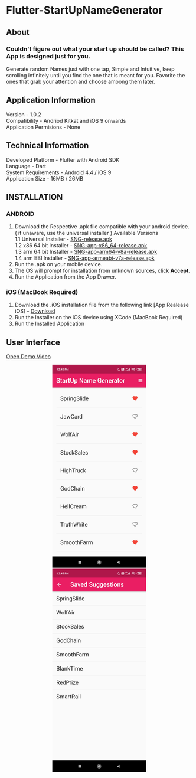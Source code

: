 # Flutter-StartUpNameGenerator
## About
### Couldn't figure out what your start up should be called? This App is designed just for you.
Generate random Names just with one tap, Simple and Intuitive, keep scrolling infinitely until you find the one that is meant for you.
Favorite the ones that grab your attention and choose amoong them later.

## Application Information
Version - 1.0.2 <br>
Compatibility - Andriod Kitkat and iOS 9 onwards <br>
Application Permisions - None <br>

## Technical Information
Developed Platform - Flutter with Android SDK <br>
Language - Dart <br>
System Requirements - Android 4.4 / iOS 9 <br>
Application Size - 16MB / 26MB <br>

## INSTALLATION
### ANDROID
1. Download the Respective .apk file compatible with your android device. ( if unaware, use the universal installer )
  Available Versions <br>
  1.1 Universal Installer     - [SNG-release.apk](https://github.com/sgagankumar/Flutter-StartUpNameGenerator/blob/master/Application%20Release/Android/SNG-release.apk) <br>
  1.2 x86 64 bit Installer    - [SNG-app-x86_64-release.apk](https://github.com/sgagankumar/Flutter-StartUpNameGenerator/blob/master/Application%20Release/Android/SNG-x86_64-release.apk) <br>
  1.3 arm 64 bit Installer    - [SNG-app-arm64-v8a-release.apk](https://github.com/sgagankumar/Flutter-StartUpNameGenerator/raw/master/Application%20Release/Android/SNG-arm64-v8a-release.apk) <br>
  1.4 arm EBI Installer       - [SNG-app-armeabi-v7a-release.apk](https://github.com/sgagankumar/Flutter-StartUpNameGenerator/blob/master/Application%20Release/Android/SNG-armeabi-v7a-release.apk) <br>
2. Run the .apk on your mobile device.
3. The OS will prompt for installation from unknown sources, click **Accept**.
4. Run the Application from the App Drawer.

### iOS (MacBook Required)
1. Download the .iOS installation file from the following link
  [App Realease iOS]         - [Download](https://github.com/sgagankumar/Flutter-StartUpNameGenerator/blob/master/Application%20Release/iOS/SNG-release.ios)
2. Run the Installer on the iOS device using XCode (MacBook Required)
3. Run the Installed Application

## User Interface
[Open Demo Video](https://www.github.com/sgagankumar/Flutter-StartUpNameGenerator/raw/master/Screenshots/Demo.mp4)
<div align="center" >
  <img src="https://raw.githubusercontent.com/sgagankumar/Flutter-StartUpNameGenerator/master/Screenshots/SS1.jpg" alt="Application Interface" width=auto height=550px hspace="20"/>
 <img src="https://raw.githubusercontent.com/sgagankumar/Flutter-StartUpNameGenerator/master/Screenshots/SS2.jpg" alt="Application Interface" width=auto height=550pxhspace="20"/>
</div>
